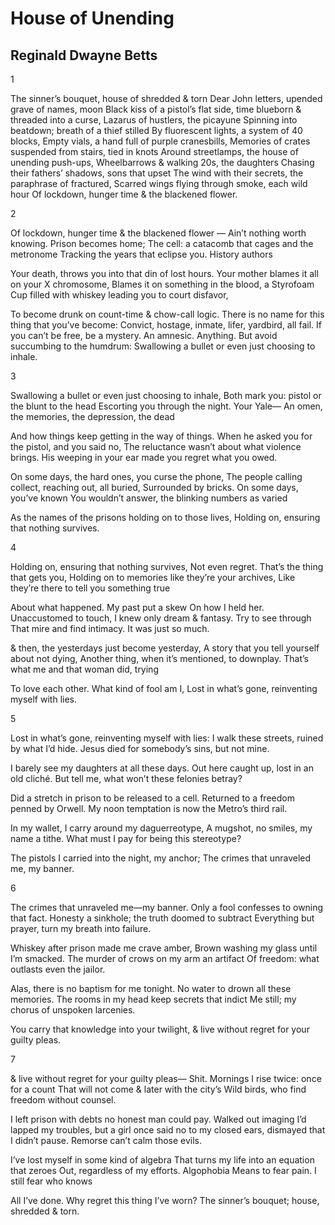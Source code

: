# House of Unending
## Reginald Dwayne Betts
1

The sinner’s bouquet, house of shredded & torn
Dear John letters, upended grave of names, moon
Black kiss of a pistol’s flat side, time blueborn
& threaded into a curse, Lazarus of hustlers, the picayune
Spinning into beatdown; breath of a thief stilled
By fluorescent lights, a system of 40 blocks,
Empty vials, a hand full of purple cranesbills,
Memories of crates suspended from stairs, tied in knots
Around streetlamps, the house of unending push-ups,
Wheelbarrows & walking 20s, the daughters
Chasing their fathers’ shadows, sons that upset
The wind with their secrets, the paraphrase of fractured,
Scarred wings flying through smoke, each wild hour
Of lockdown, hunger time & the blackened flower.

2

Of lockdown, hunger time & the blackened flower —
Ain’t nothing worth knowing. Prison becomes home;
The cell: a catacomb that cages and the metronome
Tracking the years that eclipse you. History authors

Your death, throws you into that din of lost hours.
Your mother blames it all on your X chromosome,
Blames it on something in the blood, a Styrofoam
Cup filled with whiskey leading you to court disfavor,

To become drunk on count-time & chow-call logic.
There is no name for this thing that you’ve become:
Convict, hostage, inmate, lifer, yardbird, all fail.
If you can’t be free, be a mystery. An amnesic.
Anything. But avoid succumbing to the humdrum:
Swallowing a bullet or even just choosing to inhale.

3

Swallowing a bullet or even just choosing to inhale,
Both mark you: pistol or the blunt to the head
Escorting you through the night. Your Yale—
An omen, the memories, the depression, the dead

And how things keep getting in the way of things.
When he asked you for the pistol, and you said no,
The reluctance wasn’t about what violence brings.
His weeping in your ear made you regret what you owed.

On some days, the hard ones, you curse the phone,
The people calling collect, reaching out, all buried,
Surrounded by bricks. On some days, you’ve known
You wouldn’t answer, the blinking numbers as varied

As the names of the prisons holding on to those lives,
Holding on, ensuring that nothing survives.

4

Holding on, ensuring that nothing survives,
Not even regret. That’s the thing that gets you,
Holding on to memories like they’re your archives,
Like they’re there to tell you something true

About what happened. My past put a skew
On how I held her. Unaccustomed to touch,
I knew only dream & fantasy. Try to see through
That mire and find intimacy. It was just so much.

& then, the yesterdays just become yesterday,
A story that you tell yourself about not dying,
Another thing, when it’s mentioned, to downplay.
That’s what me and that woman did, trying

To love each other. What kind of fool am I,
Lost in what’s gone, reinventing myself with lies.

5

Lost in what’s gone, reinventing myself with lies:
I walk these streets, ruined by what I’d hide.
Jesus died for somebody’s sins, but not mine.

I barely see my daughters at all these days.
Out here caught up, lost in an old cliché.
But tell me, what won’t these felonies betray?

Did a stretch in prison to be released to a cell.
Returned to a freedom penned by Orwell.
My noon temptation is now the Metro’s third rail.

In my wallet, I carry around my daguerreotype,
A mugshot, no smiles, my name a tithe.
What must I pay for being this stereotype?

The pistols I carried into the night, my anchor;
The crimes that unraveled me, my banner.

6

The crimes that unraveled me—my banner.
Only a fool confesses to owning that fact.
Honesty a sinkhole; the truth doomed to subtract
Everything but prayer, turn my breath into failure.

Whiskey after prison made me crave amber,
Brown washing my glass until I’m smacked.
The murder of crows on my arm an artifact
Of freedom: what outlasts even the jailor.

Alas, there is no baptism for me tonight.
No water to drown all these memories.
The rooms in my head keep secrets that indict
Me still; my chorus of unspoken larcenies.

You carry that knowledge into your twilight,
& live without regret for your guilty pleas.

7

& live without regret for your guilty pleas—
Shit. Mornings I rise twice: once for a count
That will not come & later with the city’s
Wild birds, who find freedom without counsel.

I left prison with debts no honest man could pay.
Walked out imaging I’d lapped my troubles,
but a girl once said no to my closed ears, dismayed
that I didn’t pause. Remorse can’t calm those evils.

I’ve lost myself in some kind of algebra
That turns my life into an equation that zeroes
Out, regardless of my efforts. Algophobia
Means to fear pain. I still fear who knows

All I’ve done. Why regret this thing I’ve worn?
The sinner’s bouquet; house, shredded & torn.
